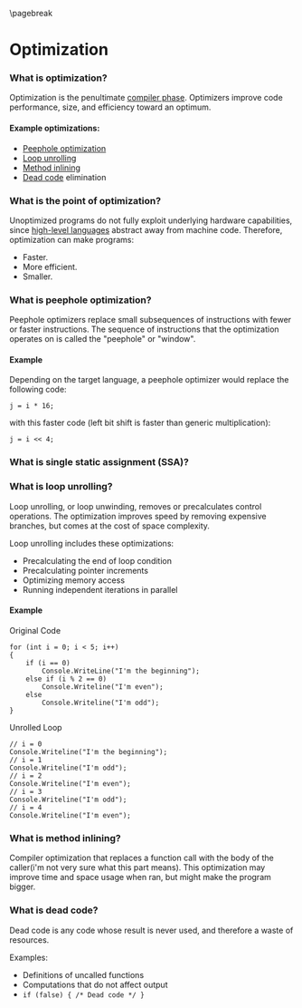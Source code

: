 
\pagebreak

<!---
DO NOT REMOVE THIS COMMENT OR TOPICS LISTED HERE.

This section should cover these topics.
It need not be in this order.

Indicate coverage of topics by copying topic lines verbatim into a comment adjacent to the relevant text.
Covered topics appear twice in a file: here and adjacent to the relevant text.
Uncovered topics appear only once in a file (in this comment).

This command checks whether topic lines appear only once in a file.

    ./check.sh uncovered

TOPICS:

7.1 Overview
7.1.1 Manipulate Execution Parameters to Maximize Performance
7.1.1.1 Program Runtime
7.1.1.2 Memory Footprint
7.1.2 Complexity
7.1.2.1 Many Optimizations Are NP-Complete
7.1.2.2 Memory Major Limitation in Other
7.1.3 Effectiveness
7.1.3.1 Target Architecture
		
		Architectural patterns are patterns that represent general functions required by the system.
The target architecture is one of those patterns to show the programmers a base to what they want to achieve.
The programmer then programs around this architecture taking into account all of the details.
The programmer cannot always accommodate all of the details as they may conflict with the architecture though.
7.1.3.1.1 The Machine on which the Program Will Run
			
			When designing a program, the programmer will always have the target computer in mind.
This computer may have fewer capabilities than the one that the software is being programmed on; it may run on your machine, but not the one in which the program will run.

7.1.3.1.2 Factors
			
			There are many factors in which will decide if the program will run on the computer.
7.1.3.1.2.1 CPU Registers
			
			The first is the CPU Registers, or a small amount of storage given to the processor so that mechanisms other than main memory can be accessed more quickly.
This can help the effectiveness of computer programs, as they can store values that are accessed frequently in registers to improve performace.
7.1.3.1.2.2 Pipelining
			
			A pipeline is a set of data processing elements connected so that the output of one element is the input of the next.
The idea of this is to get processes done more efficiently, like an assembly line.
Each element is in charge of doing one part and is often done in parallel with the others so that everything gets done much faster and more efficiently.
7.1.3.1.2.3 Caches
			
			A cache is a method of processing where the computer stores data temporarily until future requests for the data can be served faster.
Caches are generally smaller due to cost efficiency and efficient use of data.
This leads to effectiveness because it allows for great efficiency.
7.1.3.1.2.4 Hardware Design
			
			The hardware design is big for effectiveness because, if you don't know what the hardware is going to be, you cannot write for that hardware.
A good example is like writing in assembly; you cannot write for an intel processor architecture when the computer has an AMD processor.
It is really good to know the hardware design as it leads to a very effective program.
7.1.3.2 Host Architecture
7.1.3.2.1 The Machine Doing the Compilation
7.1.3.2.2 Factors
7.1.3.2.2.1 CPU Speed
7.1.3.2.2.2 Pipelining
7.1.3.2.2.3 Memory Capacity and Architecture
7.1.3.2.3 Program Usage
7.1.3.2.4 Release vs Debugging
7.1.3.2.4.1 Release Is Often Optimized for Performance
7.1.3.2.4.2 Debug Program Contain Debugging Symbols which Slow the Execution
7.2 Optimization Categories
7.2.1 Peephole
7.2.1.1 Performed after Machine Code Has Been Generated
7.2.1.2 Connects Adjacent Instructions to See If They Can Be Compressed
7.2.2 Local
7.2.3 Loop
7.2.3.1 Act upon Loops
7.2.3.2 Potentially High Impact
7.2.3.3 Reduce Dependence on Memory and Time-intensive Looping
7.2.4 Language Dependent
7.2.4.1 Optimize Functions Unique to a Specific Language
7.2.4.2 Some Optimizations May Be General across Multiple Languages
7.2.5 Machine Dependent
7.3 Optimization Techniques
7.3.1 Exploit Properties of the "Common Case"
7.3.2 Reduce Redundancy
7.3.3 Reduce Branching
7.3.4 Parallelize Operations When Available
7.3.5 Maximize Memory Efficiency
7.3.6 Decrease Special Memory Reference Distance

-->

Optimization
============

### What is optimization?
Optimization is the penultimate [compiler phase](#what-are-the-phases-of-a-compiler).
Optimizers improve code performance, size, and efficiency toward an optimum.

#### Example optimizations:

- [Peephole optimization](#what-is-peephole-optimization)
- [Loop unrolling](#what-is-loop-unrolling)
- [Method inlining](#what-is-method-inlining)
- [Dead code](#what-is-dead-code) elimination

### What is the point of optimization?
Unoptimized programs do not fully exploit underlying hardware capabilities, since [high-level languages](#what-is-a-high-level-langauge) abstract away from machine code.
Therefore, optimization can make programs:

 - Faster.
 - More efficient.
 - Smaller.

### What is peephole optimization?
Peephole optimizers replace small subsequences of instructions with fewer or faster instructions.
The sequence of instructions that the optimization operates on is called the "peephole" or "window". 

#### Example
Depending on the target language, a peephole optimizer would replace the following code:

    j = i * 16;

with this faster code (left bit shift is faster than generic multiplication):

    j = i << 4;

### What is single static assignment (SSA)?

### What is loop unrolling?
Loop unrolling, or loop unwinding, removes or precalculates control operations.
The optimization improves speed by removing expensive branches, but comes at the cost of space complexity.

Loop unrolling includes these optimizations:

- Precalculating the end of loop condition
- Precalculating pointer increments
- Optimizing memory access
- Running independent iterations in parallel

#### Example

Original Code

    for (int i = 0; i < 5; i++)
    {
        if (i == 0)
            Console.WriteLine("I'm the beginning");
        else if (i % 2 == 0)
            Console.Writeline("I'm even");
        else
            Console.Writeline("I'm odd");
    }

Unrolled Loop

    // i = 0
    Console.Writeline("I'm the beginning");
    // i = 1
    Console.Writeline("I'm odd");
    // i = 2
    Console.Writeline("I'm even");
    // i = 3
    Console.Writeline("I'm odd");
    // i = 4
    Console.Writeline("I'm even");

### What is method inlining?
Compiler optimization that replaces a function call with the body of the caller(i'm not very sure what this part means). This optimization may improve time and space usage when ran, but might make the program bigger.

### What is dead code?
Dead code is any code whose result is never used, and therefore a waste of resources.

Examples:
- Definitions of uncalled functions
- Computations that do not affect output
- `if (false) { /* Dead code */ }`
